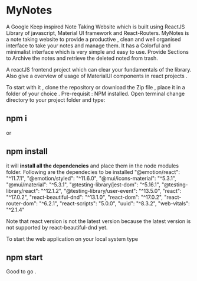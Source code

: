 # MyNotes

A Google Keep inspired Note Taking Website which is built using ReactJS Library of javascript, Material UI framework and React-Routers.
MyNotes is a note taking website to provide a productive , clean and well organised interface to take your notes and manage them.
It has a Colorful and minimalist interface which is very simple and easy to use.
Provide Sections to Archive the notes and retrieve the deleted noted from trash.

A reactJS frontend project which can clear your fundamentals of the library.
Also give a overview of usage of MaterialUI components in react projects .

To start with it , clone the repository or download the Zip file ,
place it in a folder of your choice .
Pre-requisit : NPM installed.
Open terminal change directory to your project folder and type:

## npm i

or

## npm install

it will **install all the dependencies** and place them in the node modules folder.
Following are the dependecies to be installed
"@emotion/react": "^11.7.1",
"@emotion/styled": "^11.6.0",
"@mui/icons-material": "^5.3.1",
"@mui/material": "^5.3.1",
"@testing-library/jest-dom": "^5.16.1",
"@testing-library/react": "^12.1.2",
"@testing-library/user-event": "^13.5.0",
"react": "^17.0.2",
"react-beautiful-dnd": "^13.1.0",
"react-dom": "^17.0.2",
"react-router-dom": "^6.2.1",
"react-scripts": "5.0.0",
"uuid": "^8.3.2",
"web-vitals": "^2.1.4"

Note that react version is not the latest version because the latest version is not supported by react-beautiful-dnd yet.

To start the web application on your local system type
## npm start

Good to go .
